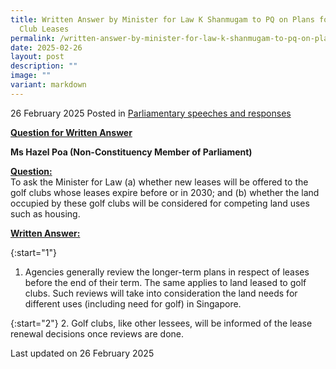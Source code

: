 ```yaml
---
title: Written Answer by Minister for Law K Shanmugam to PQ on Plans for Golf
  Club Leases
permalink: /written-answer-by-minister-for-law-k-shanmugam-to-pq-on-plans-for-golf-club-leases/
date: 2025-02-26
layout: post
description: ""
image: ""
variant: markdown
---
```

26 February 2025 Posted in [Parliamentary speeches and responses](/news/parliamentary-speeches) 

<b><u>Question for Written Answer</u></b>

<b>**Ms Hazel Poa (Non-Constituency Member of Parliament)**</b>

<b><u>Question:</u></b>
<br> To ask the Minister for Law (a) whether new leases will be offered to the golf clubs whose leases expire before or in 2030; and (b) whether the land occupied by these golf clubs will be considered for competing land uses such as housing.

<b><u>Written Answer:</u></b>

{:start="1"}
1.	Agencies generally review the longer-term plans in respect of leases before the end of their term. The same applies to land leased to golf clubs. Such reviews will take into consideration the land needs for different uses (including need for golf) in Singapore.

{:start="2"}
2. Golf clubs, like other lessees, will be informed of the lease renewal decisions once reviews are done.

<p></p><p></p><p class="right-side-updated">Last updated on 26 February 2025</p>